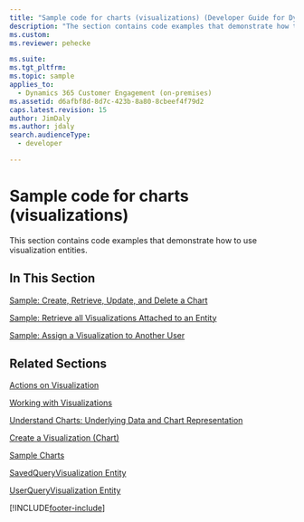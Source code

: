 ```yaml
---
title: "Sample code for charts (visualizations) (Developer Guide for Dynamics 365 Customer Engagement) | MicrosoftDocs"
description: "The section contains code examples that demonstrate how to use visualization entities. "
ms.custom: 
ms.reviewer: pehecke

ms.suite: 
ms.tgt_pltfrm: 
ms.topic: sample
applies_to: 
  - Dynamics 365 Customer Engagement (on-premises)
ms.assetid: d6afbf8d-8d7c-423b-8a80-8cbeef4f79d2
caps.latest.revision: 15
author: JimDaly
ms.author: jdaly
search.audienceType: 
  - developer

---
```

# Sample code for charts (visualizations)

This section contains code examples that demonstrate how to use visualization entities.  
  
## In This Section  
 [Sample: Create, Retrieve, Update, and Delete a Chart](sample-create-retrieve-update-delete-chart.md)  
  
 [Sample: Retrieve all Visualizations Attached to an Entity](sample-retrieve-all-charts-attached-entity.md)  
  
 [Sample: Assign a Visualization to Another User](sample-assign-chart-another-user.md)  
  
## Related Sections  
 [Actions on Visualization](actions-visualizations-charts.md)  
  
 [Working with Visualizations](view-data-with-visualizations-charts.md)  
  
 [Understand Charts: Underlying Data and Chart Representation](understand-charts-underlying-data-chart-representation.md)  
  
 [Create a Visualization (Chart)](create-visualization-chart.md)  
  
 [Sample Charts](sample-charts.md)  
  
 [SavedQueryVisualization Entity](../entities/savedqueryvisualization.md)  
  
 [UserQueryVisualization Entity](../entities/userqueryvisualization.md)


[!INCLUDE[footer-include](../../../../includes/footer-banner.md)]
